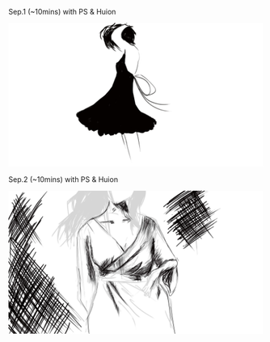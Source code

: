 Sep.1 (~10mins) with PS & Huion

![Thinking](1.jpg)

Sep.2 (~10mins) with PS & Huion

![Line](2.jpg)


